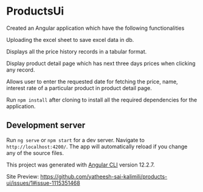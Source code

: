 # ProductsUi

Created an Angular application which have the following functionalities

Uploading the excel sheet to save excel data in db.

Displays all the price history records in a tabular format.

Display product detail page which has next three days prices when clicking any record.

Allows user to enter the requested date for fetching the price, name, interest rate of a particular product in product detail page.

Run `npm install` after cloning to install all the required dependencies for the application.

## Development server

Run `ng serve` or `npm start` for a dev server. Navigate to `http://localhost:4200/`. The app will automatically reload if you change any of the source files.


This project was generated with [Angular CLI](https://github.com/angular/angular-cli) version 12.2.7.

Site Preview:
https://github.com/yatheesh-sai-kalimili/products-ui/issues/1#issue-1115351468
